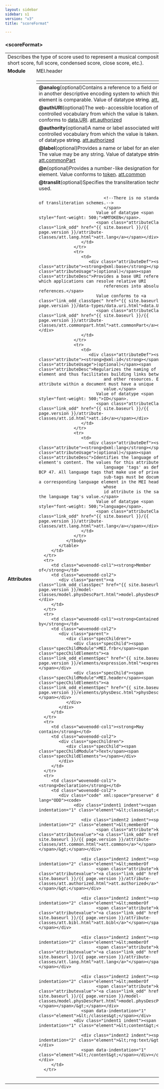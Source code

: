 ```yaml
---
layout: sidebar
sidebar: s1
version: "v3"
title: "scoreFormat"

---
```


<div class="elementSpec">
   <h3 id="scoreFormat">&lt;scoreFormat&gt;</h3>
   <table class="wovenodd">
      <tr>
         <td colspan="2" class="wovenodd-col2">Describes the type of score used to represent a musical composition (e.g., short score,
            full score, condensed score, close score, etc.).
         </td>
      </tr>
      <tr>
         <td class="wovenodd-col1"><strong>Module</strong></td>
         <td class="wovenodd-col2">MEI.header</td>
      </tr>
      <tr>
         <td class="wovenodd-col1"><strong>Attributes</strong></td>
         <td class="wovenodd-col2">
            <table class="table table-striped">
               <thead>
                  <tr>
                     <th></th>
                  </tr>
               </thead>
               <tbody>
                  <tr>
                     <td>
                        <div class="attributeDef"><span class="attribute"><strong>@analog</strong></span><span class="attributeUsage">(optional)</span><span class="attributeDesc">Contains a reference to a field or element in another descriptive encoding system
                              to
                              which this MEI element is comparable.</span>
                           Value of datatype <span style="font-weight: 500;">string</span>.
                           <span class="attributeClasses"><a class="link_odd" href="{{ site.baseurl }}/{{ page.version }}/attribute-classes/att.bibl.html">att.bibl</a></span></div>
                     </td>
                  </tr>
                  <tr>
                     <td>
                        <div class="attributeDef"><span class="attribute"><strong>@authURI</strong></span><span class="attributeUsage">(optional)</span><span class="attributeDesc">The web-accessible location of the controlled vocabulary from which the value is
                              taken.</span>
                           Value conforms to <a class="link_odd_classSpec" href="{{ site.baseurl }}/{{ page.version }}/data-types/data.uri.html">data.URI</a>.
                           <span class="attributeClasses"><a class="link_odd" href="{{ site.baseurl }}/{{ page.version }}/attribute-classes/att.authorized.html">att.authorized</a></span></div>
                     </td>
                  </tr>
                  <tr>
                     <td>
                        <div class="attributeDef"><span class="attribute"><strong>@authority</strong></span><span class="attributeUsage">(optional)</span><span class="attributeDesc">A name or label associated with the controlled vocabulary from which the value is
                              taken.</span>
                           Value of datatype <span style="font-weight: 500;">string</span>.
                           <span class="attributeClasses"><a class="link_odd" href="{{ site.baseurl }}/{{ page.version }}/attribute-classes/att.authorized.html">att.authorized</a></span></div>
                     </td>
                  </tr>
                  <tr>
                     <td>
                        <div class="attributeDef"><span class="attribute"><strong>@label</strong></span><span class="attributeUsage">(optional)</span><span class="attributeDesc">Provides a name or label for an element. The value may be any string.</span>
                           Value of datatype <span style="font-weight: 500;">string</span>.
                           <span class="attributeClasses"><a class="link_odd" href="{{ site.baseurl }}/{{ page.version }}/attribute-classes/att.commonpart.html">att.commonPart</a></span></div>
                     </td>
                  </tr>
                  <tr>
                     <td>
                        <div class="attributeDef"><span class="attribute"><strong>@n</strong></span><span class="attributeUsage">(optional)</span><span class="attributeDesc">Provides a number-like designation for an element.</span>
                           Value conforms to <a class="link_odd_classSpec" href="{{ site.baseurl }}/{{ page.version }}/data-types/token.html">token</a>.
                           <span class="attributeClasses"><a class="link_odd" href="{{ site.baseurl }}/{{ page.version }}/attribute-classes/att.common.html">att.common</a></span></div>
                     </td>
                  </tr>
                  <tr>
                     <td>
                        <div class="attributeDef"><span class="attribute"><strong>@translit</strong></span><span class="attributeUsage">(optional)</span><span class="attributeDesc">Specifies the transliteration technique used.
                              
                              <!--There is no standard list of transliteration schemes.-->
                              </span>
                           Value of datatype <span style="font-weight: 500;">NMTOKEN</span>.
                           <span class="attributeClasses"><a class="link_odd" href="{{ site.baseurl }}/{{ page.version }}/attribute-classes/att.lang.html">att.lang</a></span></div>
                     </td>
                  </tr>
                  <tr>
                     <td>
                        <div class="attributeDef"><span class="attribute"><strong>@xml:base</strong></span><span class="attributeUsage">(optional)</span><span class="attributeDesc">Provides a base URI reference with which applications can resolve relative URI
                              references into absolute URI references.</span>
                           Value conforms to <a class="link_odd_classSpec" href="{{ site.baseurl }}/{{ page.version }}/data-types/data.uri.html">data.URI</a>.
                           <span class="attributeClasses"><a class="link_odd" href="{{ site.baseurl }}/{{ page.version }}/attribute-classes/att.commonpart.html">att.commonPart</a></span></div>
                     </td>
                  </tr>
                  <tr>
                     <td>
                        <div class="attributeDef"><span class="attribute"><strong>@xml:id</strong></span><span class="attributeUsage">(optional)</span><span class="attributeDesc">Regularizes the naming of an element and thus facilitates building links between it
                              and other resources. Each id attribute within a document must have a unique
                              value.</span>
                           Value of datatype <span style="font-weight: 500;">ID</span>.
                           <span class="attributeClasses"><a class="link_odd" href="{{ site.baseurl }}/{{ page.version }}/attribute-classes/att.id.html">att.id</a></span></div>
                     </td>
                  </tr>
                  <tr>
                     <td>
                        <div class="attributeDef"><span class="attribute"><strong>@xml:lang</strong></span><span class="attributeUsage">(optional)</span><span class="attributeDesc">Identifies the language of the element's content. The values for this attribute are
                              language 'tags' as defined in BCP 47. All language tags that make use of private use
                              sub-tags must be documented in a corresponding language element in the MEI header
                              whose
                              id attribute is the same as the language tag's value.</span>
                           Value of datatype <span style="font-weight: 500;">language</span>.
                           <span class="attributeClasses"><a class="link_odd" href="{{ site.baseurl }}/{{ page.version }}/attribute-classes/att.lang.html">att.lang</a></span></div>
                     </td>
                  </tr>
               </tbody>
            </table>
         </td>
      </tr>
      <tr>
         <td class="wovenodd-col1"><strong>Member of</strong></td>
         <td class="wovenodd-col2">
            <div class="parent"><a class="link_odd_classSpec" href="{{ site.baseurl }}/{{ page.version }}/model-classes/model.physDescPart.html">model.physDescPart</a></div>
         </td>
      </tr>
      <tr>
         <td class="wovenodd-col1"><strong>Contained by</strong></td>
         <td class="wovenodd-col2">
            <div class="parent">
               <div class="specChildren">
                  <div class="specChild"><span class="specChildModule">MEI.frbr</span><span class="specChildElements"><a class="link_odd_elementSpec" href="{{ site.baseurl }}/{{ page.version }}/elements/expression.html">expression</a></span></div>
                  <div class="specChild"><span class="specChildModule">MEI.header</span><span class="specChildElements"><a class="link_odd_elementSpec" href="{{ site.baseurl }}/{{ page.version }}/elements/physDesc.html">physDesc</a></span></div>
               </div>
            </div>
         </td>
      </tr>
      <tr>
         <td class="wovenodd-col1"><strong>May contain</strong></td>
         <td class="wovenodd-col2">
            <div class="specChildren">
               <div class="specChild"><span class="specChildModule">Text</span><span class="specChildElements"></span></div>
            </div>
         </td>
      </tr>
      <tr>
         <td class="wovenodd-col1"><strong>Declaration</strong></td>
         <td class="wovenodd-col2">
            <div class="code" xml:space="preserve" data-lang="ODD"><code>
                  <div class="indent1 indent"><span data-indentation="1" class="element">&lt;classes&gt;</span>
                     
                     <div class="indent2 indent"><span data-indentation="2" class="element">&lt;memberOf
                           <span class="attribute">key=<span class="attributevalue">"<a class="link_odd" href="{{ site.baseurl }}/{{ page.version }}/attribute-classes/att.common.html">att.common</a>"</span></span>/&gt;</span></div>
                     
                     <div class="indent2 indent"><span data-indentation="2" class="element">&lt;memberOf
                           <span class="attribute">key=<span class="attributevalue">"<a class="link_odd" href="{{ site.baseurl }}/{{ page.version }}/attribute-classes/att.authorized.html">att.authorized</a>"</span></span>/&gt;</span></div>
                     
                     <div class="indent2 indent"><span data-indentation="2" class="element">&lt;memberOf
                           <span class="attribute">key=<span class="attributevalue">"<a class="link_odd" href="{{ site.baseurl }}/{{ page.version }}/attribute-classes/att.bibl.html">att.bibl</a>"</span></span>/&gt;</span></div>
                     
                     <div class="indent2 indent"><span data-indentation="2" class="element">&lt;memberOf
                           <span class="attribute">key=<span class="attributevalue">"<a class="link_odd" href="{{ site.baseurl }}/{{ page.version }}/attribute-classes/att.lang.html">att.lang</a>"</span></span>/&gt;</span></div>
                     
                     <div class="indent2 indent"><span data-indentation="2" class="element">&lt;memberOf
                           <span class="attribute">key=<span class="attributevalue">"<a class="link_odd" href="{{ site.baseurl }}/{{ page.version }}/model-classes/model.physDescPart.html">model.physDescPart</a>"</span></span>/&gt;</span></div>
                     <span data-indentation="1" class="element">&lt;/classes&gt;</span></div>
                  <div class="indent1 indent"><span data-indentation="1" class="element">&lt;content&gt;</span>
                     
                     <div class="indent2 indent"><span data-indentation="2" class="element">&lt;rng:text/&gt;</span></div>
                     <span data-indentation="1" class="element">&lt;/content&gt;</span></div></code></div>
         </td>
      </tr>
   </table>
</div>